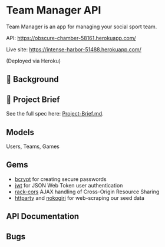 # Team Manager API

Team Manager is an app for managing your social sport team.

API: https://obscure-chamber-58161.herokuapp.com/

Live site: https://intense-harbor-51488.herokuapp.com/

(Deployed via Heroku)

## 📖 Background

## 🎯 Project Brief

See the full spec here: [Project-Brief.md](Project-Brief.md).

## Models
Users, Teams, Games

## Gems
* [bcrypt](https://rubygems.org/gems/bcrypt) for creating secure passwords
* [jwt](https://rubygems.org/gems/jwt/versions/2.3.0)
for JSON Web Token user authentication
* [rack-cors](https://rubygems.org/gems/rack-cors)
AJAX handling of Cross-Origin Resource Sharing
* [httparty](https://rubygems.org/gems/httparty) and [nokogiri](https://rubygems.org/gems/nokogiri) for web-scraping our seed data

## API Documentation

## Bugs
